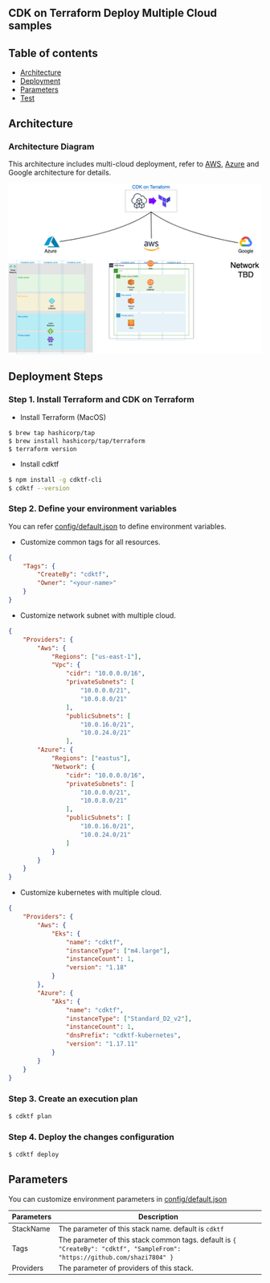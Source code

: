 ## CDK on Terraform Deploy Multiple Cloud samples


## Table of contents

- [Architecture](#architecture)
- [Deployment](#deployment-steps)
- [Parameters](#parameters)
- [Test](#test)

## Architecture
###  Architecture Diagram

This architecture includes multi-cloud deployment, refer to [AWS](./img/aws.png), [Azure](./img/azure.png) and Google architecture for details.

![architecture](./img/cdktf-multi-cloud-architecture.png)

## Deployment Steps
###  Step 1. Install Terraform and CDK on Terraform

- Install Terraform (MacOS)

```
$ brew tap hashicorp/tap
$ brew install hashicorp/tap/terraform
$ terraform version
```

- Install cdktf

```bash
$ npm install -g cdktf-cli
$ cdktf --version
```

###  Step 2. Define your environment variables

You can refer [config/default.json](https://github.com/shazi7804/cdktf-samples/blob/master/config/default.json) to define environment variables.

- Customize common tags for all resources.

```json
{
    "Tags": {
        "CreateBy": "cdktf",
        "Owner": "<your-name>"
    }
}
```

- Customize network subnet with multiple cloud.

```json
{
    "Providers": {
        "Aws": {
            "Regions": ["us-east-1"],
            "Vpc": {
                "cidr": "10.0.0.0/16",
                "privateSubnets": [
                    "10.0.0.0/21",
                    "10.0.8.0/21"
                ],
                "publicSubnets": [
                    "10.0.16.0/21",
                    "10.0.24.0/21"
                ],
        "Azure": {
            "Regions": ["eastus"],
            "Network": {
                "cidr": "10.0.0.0/16",
                "privateSubnets": [
                    "10.0.0.0/21",
                    "10.0.8.0/21"
                ],
                "publicSubnets": [
                    "10.0.16.0/21",
                    "10.0.24.0/21"
                ]
            }
        }
    }
}
```

- Customize kubernetes with multiple cloud.


```json
{
    "Providers": {
        "Aws": {
            "Eks": {
                "name": "cdktf",
                "instanceType": ["m4.large"],
                "instanceCount": 1,
                "version": "1.18"
            }
        },
        "Azure": {
            "Aks": {
                "name": "cdktf",
                "instanceType": ["Standard_D2_v2"],
                "instanceCount": 1,
                "dnsPrefix": "cdktf-kubernetes",
                "version": "1.17.11"
            }
        }
    }
}
```

###  Step 3. Create an execution plan

```bash
$ cdktf plan
```

###  Step 4. Deploy the changes configuration

```bash
$ cdktf deploy
```

## Parameters

You can customize environment parameters in [config/default.json](https://github.com/shazi7804/cdktf-samples/blob/master/config/default.json)

Parameters | Description
---------- | -----------
StackName | The parameter of this stack name. default is `cdktf`
Tags | The parameter of this stack common tags. default is `{ "CreateBy": "cdktf", "SampleFrom": "https://github.com/shazi7804" }`
Providers | The parameter of providers of this stack.
